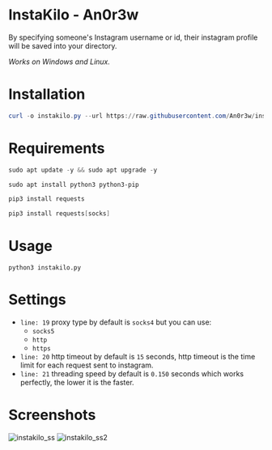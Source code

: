 # InstaKilo - An0r3w
By specifying someone's Instagram username or id, their instagram profile will be saved into your directory.

*Works on Windows and Linux.*
# Installation
```powershell
curl -o instakilo.py --url https://raw.githubusercontent.com/An0r3w/instakilo/main/instakilo.py
```
# Requirements
```powershell
sudo apt update -y && sudo apt upgrade -y
```
```powershell
sudo apt install python3 python3-pip
```
```powershell
pip3 install requests
```
```powershell
pip3 install requests[socks]
```
# Usage
```
python3 instakilo.py
```
# Settings
- `line: 19` proxy type by default is `socks4` but you can use:
  - `socks5`
  - `http`
  - `https`
- `line: 20` http timeout by default is `15` seconds, http timeout is the time limit for each request sent to instagram.
- `line: 21` threading speed by default is `0.150` seconds which works perfectly, the lower it is the faster.
# Screenshots
![instakilo_ss](https://github.com/An0r3w/instakilo/assets/168315022/6c11c022-a39c-4b92-96c4-f037d43800d8)
![instakilo_ss2](https://github.com/An0r3w/instakilo/assets/168315022/65419e41-7a5a-4dcc-87b6-1c026f873380)
